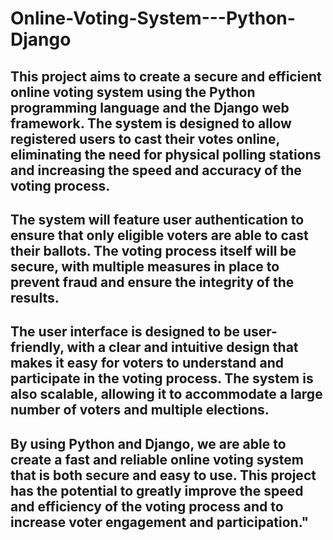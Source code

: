 # Online-Voting-System---Python-Django

## This project aims to create a secure and efficient online voting system using the Python programming language and the Django web framework. The system is designed to allow registered users to cast their votes online, eliminating the need for physical polling stations and increasing the speed and accuracy of the voting process.

## The system will feature user authentication to ensure that only eligible voters are able to cast their ballots. The voting process itself will be secure, with multiple measures in place to prevent fraud and ensure the integrity of the results.

## The user interface is designed to be user-friendly, with a clear and intuitive design that makes it easy for voters to understand and participate in the voting process. The system is also scalable, allowing it to accommodate a large number of voters and multiple elections.

## By using Python and Django, we are able to create a fast and reliable online voting system that is both secure and easy to use. This project has the potential to greatly improve the speed and efficiency of the voting process and to increase voter engagement and participation."
